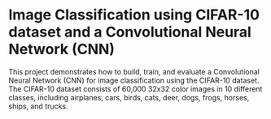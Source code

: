 # Image Classification using CIFAR-10 dataset and a Convolutional Neural Network (CNN)
 This project demonstrates how to build, train, and evaluate a Convolutional Neural Network (CNN) for image classification using the CIFAR-10 dataset. The CIFAR-10 dataset consists of 60,000 32x32 color images in 10 different classes, including airplanes, cars, birds, cats, deer, dogs, frogs, horses, ships, and trucks.
